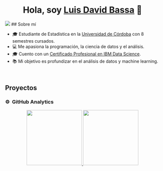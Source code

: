 <div align="center">
  <h1 align="center">Hola, soy <a href="https://aristi.dev">Luis David Bassa</a> 👋</h1>
</div>
<img src="https://imgur.com/a/luis-s-1McLu3i.png">
## Sobre mí

- 🎓 Estudiante de Estadística en la [Universidad de Córdoba](https://www.unicordoba.edu.co/) con 8 semestres cursados.
- 💻 Me apasiona la programación, la ciencia de datos y el análisis.
- 🎓 Cuento con un [Certificado Profesional en IBM Data Science](https://www.coursera.org/account/accomplishments/professional-cert/LV9YEXP7VLME).
- 📚 Mi objetivo es profundizar en el análisis de datos y machine learning.

<br>

## Proyectos

### ⚙️ &nbsp;GitHub Analytics

<p align="center">
  <a href="https://github.com/LuDal09">
    <img height="180em" src="https://github-readme-stats-eight-theta.vercel.app/api?username=TuUsername&show_icons=true&theme=algolia&include_all_commits=true&count_private=true"/>
    <img height="180em" src="https://github-readme-stats-eight-theta.vercel.app/api/top-langs/?username=TuUsername&layout=compact&langs_count=8&theme=algolia"/>
  </a>
</p>
